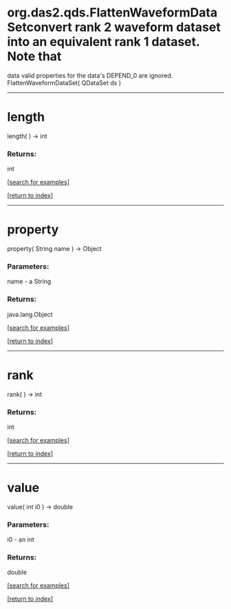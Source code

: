 # org.das2.qds.FlattenWaveformDataSetconvert rank 2 waveform dataset into an equivalent rank 1 dataset.  Note that
 data valid properties for the data's DEPEND_0 are ignored.
FlattenWaveformDataSet( QDataSet ds )


***
<a name="length"></a>
# length
length(  ) &rarr; int



### Returns:
int


<a href="https://github.com/autoplot/dev/search?q=length&unscoped_q=length">[search for examples]</a>

<a href="https://github.com/autoplot/documentation/blob/master/javadoc/index-all.md">[return to index]</a>

***
<a name="property"></a>
# property
property( String name ) &rarr; Object



### Parameters:
name - a String

### Returns:
java.lang.Object


<a href="https://github.com/autoplot/dev/search?q=property&unscoped_q=property">[search for examples]</a>

<a href="https://github.com/autoplot/documentation/blob/master/javadoc/index-all.md">[return to index]</a>

***
<a name="rank"></a>
# rank
rank(  ) &rarr; int



### Returns:
int


<a href="https://github.com/autoplot/dev/search?q=rank&unscoped_q=rank">[search for examples]</a>

<a href="https://github.com/autoplot/documentation/blob/master/javadoc/index-all.md">[return to index]</a>

***
<a name="value"></a>
# value
value( int i0 ) &rarr; double



### Parameters:
i0 - an int

### Returns:
double


<a href="https://github.com/autoplot/dev/search?q=value&unscoped_q=value">[search for examples]</a>

<a href="https://github.com/autoplot/documentation/blob/master/javadoc/index-all.md">[return to index]</a>

